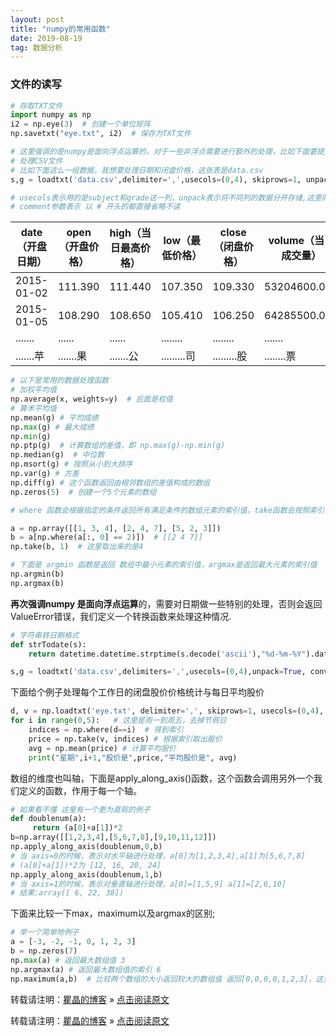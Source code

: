```yaml
---
layout: post
title: "numpy的常用函数"
date: 2019-08-19
tag: 数据分析
---
```


### 文件的读写

```python
# 存取TXT文件
import numpy as np
i2 = np.eye(3)  # 创建一个单位矩阵
np.savetxt("eye.txt", i2)  # 保存为TXT文件

# 这里强调的是numpy是面向浮点运算的，对于一些非浮点需要进行额外的处理，比如下面要提到的日期处理
# 处理CSV文件
# 比如下面这么一组数据，我想要处理日期和闭盘价格，这张表是data.csv
s,g = loadtxt('data.csv',delimiter=',',usecols=(0,4), skiprows=1, unpack=True,  comments='#')

# usecols表示用的是subject和grade这一列，unpack表示将不同列的数据分开存储,这里的skiprows=1表示跳过第一行，第一行一般都是跳过，从第二行开始才是我们需要处理的数据
# comment参数表示 以 # 开头的都直接省略不读
```

| date（开盘日期） | open（开盘价格） | high（当日最高价格） | low（最低价格） | close（闭盘价格） | volume（当日成交量） |
| ---------------- | ---------------- | -------------------- | --------------- | ----------------- | -------------------- |
| 2015-01-02       | 111.390          | 111.440              | 107.350         | 109.330           | 53204600.000         |
| 2015-01-05       | 108.290          | 108.650              | 105.410         | 106.250           | 64285500.000         |
| .......          | ......           | ......               | ........        | ........          | .......              |
| .......苹        | .......果        | .......公            | .........司     | .........股       | ........票           |



```python
# 以下是常用的数据处理函数
# 加权平均值
np.average(x, weights=y)  # 后面是权值
# 算术平均值
np.mean(g) # 平均成绩
np.max(g) # 最大成绩
np.min(g)
np.ptp(g)  # 计算数组的差值，即 np.max(g)-np.min(g)
np.median(g)  # 中位数
np.msort(g) # 按照从小到大排序
np.var(g) # 方差
np.diff(g) # 这个函数返回由相邻数组的差值构成的数组 
np.zeros(5)  # 创建一个5个元素的数组

# where 函数会根据指定的条件返回所有满足条件的数组元素的索引值，take函数会按照索引值从数组中获取元素

a = np.array([[1, 3, 4], [2, 4, 7], [5, 2, 3]])
b = a[np.where(a[:, 0] == 2)])  # [[2 4 7]] 
np.take(b, 1)  # 这里取出来的是4

# 下面是 argmin 函数是返回 数组中最小元素的索引值，argmax是返回最大元素的索引值
np.argmin(b) 
np.argmax(b)
```

**再次强调numpy 是面向浮点运算**的，需要对日期做一些特别的处理，否则会返回 ValueError错误，我们定义一个转换函数来处理这种情况.

```python
# 字符串转日期格式
def strTodate(s):
    return datetime.datetime.strptime(s.decode('ascii'),"%d-%m-%Y").date().weekday()

s,g = loadtxt('data.csv',delimiters=',',usecols=(0,4),unpack=True, converters={5:strTodate}) # 对第五条数据进行日期转换处理
```

下面给个例子处理每个工作日的闭盘股价价格统计与每日平均股价

```python
d, v = np.loadtxt('eye.txt', delimiter=',', skiprows=1, usecols=(0,4), unpack=True, converters={0:strTodate})
for i in range(0,5):   # 这里是周一到周五，去掉节假日
    indices = np.where(d==i)  # 得到索引
    price = np.take(v, indices) # 根据索引取出股价
    avg = np.mean(price) # 计算平均股价
    print("星期",i+1,"股价是",price,"平均股价是", avg)
```

数组的维度也叫轴，下面是apply_along_axis()函数，这个函数会调用另外一个我们定义的函数，作用于每一个轴。

```python
# 如果看不懂 这里有一个更为直观的例子
def doublenum(a):
     return (a[0]+a[1])*2
b=np.array([[1,2,3,4],[5,6,7,8],[9,10,11,12]])
np.apply_along_axis(doublenum,0,b) 
# 当 axis=0的时候，表示对水平轴进行处理，a[0]为[1,2,3,4],a[1]为[5,6,7,8]
# (a[0]+a[1])*2为 [12, 16, 20, 24]
np.apply_along_axis(doublenum,1,b)
# 当 axis=1的时候，表示对垂直轴进行处理，a[0]=[1,5,9] a[1]=[2,6,10]  
# 结果:array([ 6, 22, 38])
```

下面来比较一下max，maximum以及argmax的区别;

```python
# 举一个简单地例子
a = [-3, -2, -1, 0, 1, 2, 3]
b = np.zeros(7)
np.max(a) # 返回最大数组值 3
np.argmax(a) # 返回最大数组值的索引 6
np.maximum(a,b)  # 比较两个数组的大小返回较大的数组值 返回[0,0,0,0,1,2,3]，这里也就是对数组两两对应的数组元素执行max函数
```

转载请注明：[瞿晶的博客](http://www.fantongxue.xyz/) » [点击阅读原文]([http://www.fantongxue.xyz/2019/08/numpy%E7%9A%84%E5%B8%B8%E7%94%A8%E5%87%BD%E6%95%B0/](http://www.fantongxue.xyz/2019/08/numpy的常用函数/))     

转载请注明：[瞿晶的博客](http://fantongxue.xyz) » [点击阅读原文]([http://www.fantongxue.xyz/2019/08/numpy%E7%9A%84%E7%AE%80%E5%8D%95%E6%95%99%E7%A8%8B/](http://www.fantongxue.xyz/2019/08/numpy的简单教程/))     

